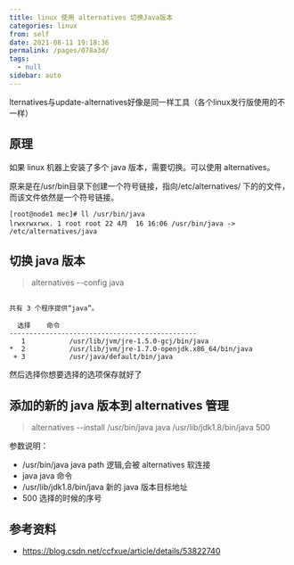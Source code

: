 ```yaml
---
title: linux 使用 alternatives 切换Java版本
categories: linux
from: self
date: 2021-08-11 19:18:36
permalink: /pages/078a3d/
tags: 
  - null
sidebar: auto
---
```


lternatives与update-alternatives好像是同一样工具（各个linux发行版使用的不一样）

## 原理

如果 linux 机器上安装了多个 java 版本，需要切换。可以使用 alternatives。

原来是在/usr/bin目录下创建一个符号链接，指向/etc/alternatives/ 下的的文件，而该文件依然是一个符号链接。

```
[root@node1 mec]# ll /usr/bin/java  
lrwxrwxrwx. 1 root root 22 4月  16 16:06 /usr/bin/java -> /etc/alternatives/java  
```


## 切换 java 版本

> alternatives --config java  

```

共有 3 个程序提供“java”。  
  
  选择    命令  
-----------------------------------------------  
   1           /usr/lib/jvm/jre-1.5.0-gcj/bin/java  
*  2           /usr/lib/jvm/jre-1.7.0-openjdk.x86_64/bin/java  
 + 3           /usr/java/default/bin/java  
```

然后选择你想要选择的选项保存就好了


## 添加的新的 java 版本到 alternatives 管理


> alternatives --install /usr/bin/java java /usr/lib/jdk1.8/bin/java 500  

参数说明：

- /usr/bin/java java path 逻辑,会被 alternatives 软连接
- java java 命令
- /usr/lib/jdk1.8/bin/java 新的 java 版本目标地址
- 500 选择的时候的序号

## 参考资料

- https://blog.csdn.net/ccfxue/article/details/53822740